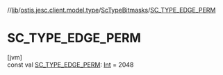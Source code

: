 //[lib](../../../index.md)/[ostis.jesc.client.model.type](../index.md)/[ScTypeBitmasks](index.md)/[SC_TYPE_EDGE_PERM](-s-c_-t-y-p-e_-e-d-g-e_-p-e-r-m.md)

# SC_TYPE_EDGE_PERM

[jvm]\
const val [SC_TYPE_EDGE_PERM](-s-c_-t-y-p-e_-e-d-g-e_-p-e-r-m.md): [Int](https://kotlinlang.org/api/latest/jvm/stdlib/kotlin/-int/index.html) = 2048
